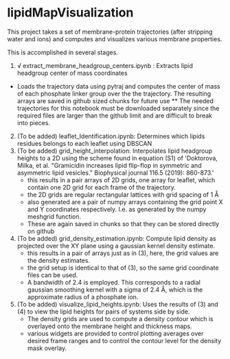 # lipidMapVisualization

This project takes a set of membrane-protein trajectories (after stripping water and ions) and computes and visualizes
various membrane properties.

This is accomplished in several stages.
1) √ extract_membrane_headgroup_centers.ipynb : Extracts lipid headgroup center of mass coordinates
  * Loads the trajectory data using pytraj and computes the center of mass of each phosphate linker group over the
    the trajectory. The resulting arrays are saved in github sized chunks for future use
    ** The needed trajectories for this notebook must be downloaded separately since the required files are larger
       than the github limit and are difficult to break into pieces.
2) (To be added) leaflet_Identification.ipynb: Determines which lipids residues belongs to each leaflet using DBSCAN
3) (To be added) grid_height_interpolation: Interpolates lipid headgroup heights to a 2D using the scheme found in  equation (S1) of 
  'Doktorova, Milka, et al. "Gramicidin increases lipid flip-flop in symmetric and asymmetric lipid vesicles." 
   Biophysical journal 116.5 (2019): 860-873.'
   * this results in a pair arrays of 2D grids, one array for leaflet, which contain one 2D grid for each
     frame of the trajectory.
   * the 2D grids are regular rectangular lattices with grid spacing of 1 Å
   * also generated are a pair of numpy arrays containing the grid point X and Y coordinates respectively. I.e. as
     generated by the numpy meshgrid function.
   * These are again saved in chunks so that they can be stored directly on github
4) (To be added) grid_density_estimation.ipynb: Compute lipid density as projected over the XY plane using a gaussian kernel density
   estimate.
   * this results in a pair of arrays just as in (3), here, the grid values are the density estimates.
   * the grid setup is identical to that of (3), so the same grid coordinate files can be used.
   * A bandwidth of 2.4 is employed. This corresponds to a radial gaussian smoothing kernel with a sigma of 2.4 Å, which
     is the approximate radius of a phosphate ion.
5) (To be added) visualize_lipid_heights.ipynb: Uses the results of (3) and (4) to view the lipid heights for pairs of systems side by side.
   * The density grids are used to compute a density contour which is overlayed onto the membrane height and thickness
     maps.
   * various widgets are provided to control plotting averages over desired frame ranges and to control the contour level
     for the density mask overlay.
